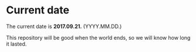 # Current date

The current date is **2017.09.21.** (YYYY.MM.DD.)

This repository will be good when the world ends, so we will know how long it lasted.